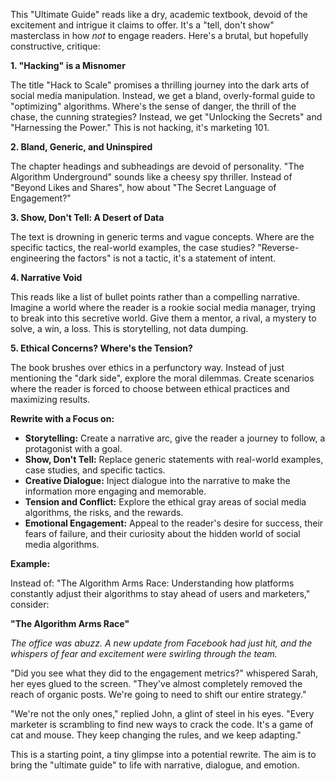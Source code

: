 This "Ultimate Guide" reads like a dry, academic textbook, devoid of the excitement and intrigue it claims to offer.  It's a "tell, don't show" masterclass in how *not* to engage readers.  Here's a brutal, but hopefully constructive, critique:

**1.  "Hacking" is a Misnomer**

The title "Hack to Scale" promises a thrilling journey into the dark arts of social media manipulation.  Instead, we get a bland, overly-formal guide to "optimizing" algorithms. Where's the sense of danger, the thrill of the chase, the cunning strategies?  Instead, we get "Unlocking the Secrets" and "Harnessing the Power." This is not hacking, it's  marketing 101. 

**2.  Bland, Generic, and Uninspired**

The chapter headings and subheadings are devoid of personality. "The Algorithm Underground" sounds like a cheesy spy thriller.  Instead of "Beyond Likes and Shares", how about  "The Secret Language of Engagement?"  

**3.  Show, Don't Tell: A Desert of Data**

The text is drowning in generic terms and vague concepts.  Where are the specific tactics, the real-world examples, the case studies?  "Reverse-engineering the factors" is not a tactic, it's a statement of intent. 

**4.  Narrative Void**

This reads like a list of bullet points rather than a compelling narrative.  Imagine a world where the reader is a rookie social media manager, trying to break into this secretive world.  Give them a mentor, a rival, a mystery to solve, a win, a loss.  This is storytelling, not data dumping.

**5.  Ethical Concerns?  Where's the Tension?**

The book brushes over ethics in a perfunctory way.  Instead of just mentioning the "dark side", explore the moral dilemmas.  Create scenarios where the reader is forced to choose between ethical practices and maximizing results.

**Rewrite with a Focus on:**

* **Storytelling:** Create a narrative arc, give the reader a journey to follow, a protagonist with a goal.
* **Show, Don't Tell:**  Replace generic statements with real-world examples, case studies, and specific tactics.
* **Creative Dialogue:**  Inject dialogue into the narrative to make the information more engaging and memorable. 
* **Tension and Conflict:**  Explore the ethical gray areas of social media algorithms, the risks, and the rewards.
* **Emotional Engagement:**  Appeal to the reader's desire for success, their fears of failure, and their curiosity about the hidden world of social media algorithms.

**Example:**

Instead of: "The Algorithm Arms Race: Understanding how platforms constantly adjust their algorithms to stay ahead of users and marketers," consider:

**"The Algorithm Arms Race"**

*The office was abuzz.  A new update from Facebook had just hit, and the whispers of fear and excitement were swirling through the team.*

"Did you see what they did to the engagement metrics?" whispered Sarah, her eyes glued to the screen. "They've almost completely removed the reach of organic posts.  We're going to need to  shift our entire strategy."

"We're not the only ones," replied John, a glint of steel in his eyes. "Every marketer is scrambling to find new ways to crack the code.  It's a game of cat and mouse.  They keep changing the rules, and we keep adapting."

This is a starting point, a tiny glimpse into a potential rewrite.  The aim is to bring the "ultimate guide" to life with narrative, dialogue, and emotion. 
